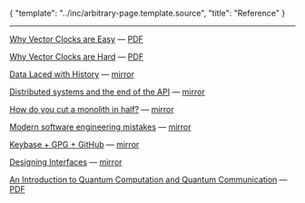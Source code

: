 {
	"template": "../inc/arbitrary-page.template.source",
	"title": "Reference"
}

---

[Why Vector Clocks are Easy](http://basho.com/posts/technical/why-vector-clocks-are-easy/)
&mdash; [PDF](vector-clocks-are-easy.pdf)

[Why Vector Clocks are Hard](http://basho.com/posts/technical/why-vector-clocks-are-hard/)
&mdash; [PDF](vector-clocks-are-hard.pdf)

[Data Laced with History](http://archagon.net/blog/2018/03/24/data-laced-with-history/)
&mdash; [mirror](data-laced-with-history/)

[Distributed systems and the end of the API](https://writings.quilt.org/2014/05/12/distributed-systems-and-the-end-of-the-api/)
&mdash; [mirror](the-end-of-the-api/)

[How do you cut a monolith in half?](https://programmingisterrible.com/post/162346490883/how-do-you-cut-a-monolith-in-half/)
&mdash; [mirror](how-do-you-cut-a-monolith-in-half/)

[Modern software engineering mistakes](https://medium.com/@rdsubhas/10-modern-software-engineering-mistakes-bc67fbef4fc8)
&mdash; [mirror](overengineering-mistakes/)

[Keybase + GPG + GitHub](https://github.com/andrzejsliwa/keybase-gpg-github/blob/master/README.md)
&mdash; [mirror](keybase-gpg-github/)

[Designing Interfaces](https://orbifold.xyz/designing-interfaces.html)
&mdash; [mirror](designing-interfaces/)

[An Introduction to Quantum Computation and Quantum Communication](http://www.herpolhode.com/rob/qcintro.pdf)
&mdash; [PDF](qcintro.pdf)

